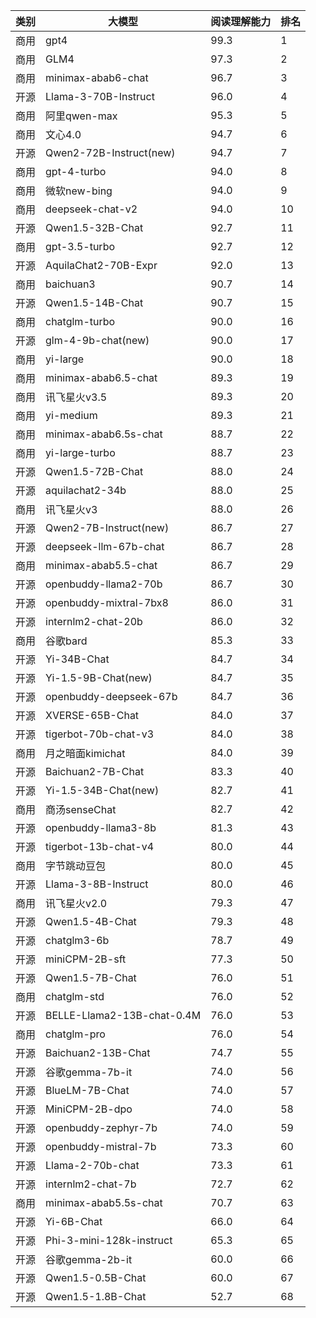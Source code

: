 
| 类别 | 大模型                         | 阅读理解能力 | 排名 |
|-----|------------------------------|---------|----|
|商用|gpt4|99.3|1|
|商用|GLM4|97.3|2|
|商用|minimax-abab6-chat|96.7|3|
|开源|Llama-3-70B-Instruct|96.0|4|
|商用|阿里qwen-max|95.3|5|
|商用|文心4.0|94.7|6|
|开源|Qwen2-72B-Instruct(new)|94.7|7|
|商用|gpt-4-turbo|94.0|8|
|商用|微软new-bing|94.0|9|
|商用|deepseek-chat-v2|94.0|10|
|开源|Qwen1.5-32B-Chat|92.7|11|
|商用|gpt-3.5-turbo|92.7|12|
|开源|AquilaChat2-70B-Expr|92.0|13|
|商用|baichuan3|90.7|14|
|开源|Qwen1.5-14B-Chat|90.7|15|
|商用|chatglm-turbo|90.0|16|
|开源|glm-4-9b-chat(new)|90.0|17|
|商用|yi-large|90.0|18|
|商用|minimax-abab6.5-chat|89.3|19|
|商用|讯飞星火v3.5|89.3|20|
|商用|yi-medium|89.3|21|
|商用|minimax-abab6.5s-chat|88.7|22|
|商用|yi-large-turbo|88.7|23|
|开源|Qwen1.5-72B-Chat|88.0|24|
|开源|aquilachat2-34b|88.0|25|
|商用|讯飞星火v3|88.0|26|
|开源|Qwen2-7B-Instruct(new)|86.7|27|
|开源|deepseek-llm-67b-chat|86.7|28|
|商用|minimax-abab5.5-chat|86.7|29|
|开源|openbuddy-llama2-70b|86.7|30|
|开源|openbuddy-mixtral-7bx8|86.0|31|
|开源|internlm2-chat-20b|86.0|32|
|商用|谷歌bard|85.3|33|
|开源|Yi-34B-Chat|84.7|34|
|开源|Yi-1.5-9B-Chat(new)|84.7|35|
|开源|openbuddy-deepseek-67b|84.7|36|
|开源|XVERSE-65B-Chat|84.0|37|
|开源|tigerbot-70b-chat-v3|84.0|38|
|商用|月之暗面kimichat|84.0|39|
|开源|Baichuan2-7B-Chat|83.3|40|
|开源|Yi-1.5-34B-Chat(new)|82.7|41|
|商用|商汤senseChat|82.7|42|
|开源|openbuddy-llama3-8b|81.3|43|
|开源|tigerbot-13b-chat-v4|80.0|44|
|商用|字节跳动豆包|80.0|45|
|开源|Llama-3-8B-Instruct|80.0|46|
|商用|讯飞星火v2.0|79.3|47|
|开源|Qwen1.5-4B-Chat|79.3|48|
|开源|chatglm3-6b|78.7|49|
|开源|miniCPM-2B-sft|77.3|50|
|开源|Qwen1.5-7B-Chat|76.0|51|
|商用|chatglm-std|76.0|52|
|开源|BELLE-Llama2-13B-chat-0.4M|76.0|53|
|商用|chatglm-pro|76.0|54|
|开源|Baichuan2-13B-Chat|74.7|55|
|开源|谷歌gemma-7b-it|74.0|56|
|开源|BlueLM-7B-Chat|74.0|57|
|开源|MiniCPM-2B-dpo|74.0|58|
|开源|openbuddy-zephyr-7b|74.0|59|
|开源|openbuddy-mistral-7b|73.3|60|
|开源|Llama-2-70b-chat|73.3|61|
|开源|internlm2-chat-7b|72.7|62|
|商用|minimax-abab5.5s-chat|70.7|63|
|开源|Yi-6B-Chat|66.0|64|
|开源|Phi-3-mini-128k-instruct|65.3|65|
|开源|谷歌gemma-2b-it|60.0|66|
|开源|Qwen1.5-0.5B-Chat|60.0|67|
|开源|Qwen1.5-1.8B-Chat|52.7|68|

